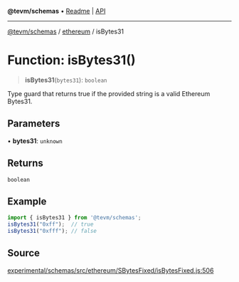 **@tevm/schemas** • [Readme](../../README.md) \| [API](../../modules.md)

***

[@tevm/schemas](../../README.md) / [ethereum](../README.md) / isBytes31

# Function: isBytes31()

> **isBytes31**(`bytes31`): `boolean`

Type guard that returns true if the provided string is a valid Ethereum Bytes31.

## Parameters

• **bytes31**: `unknown`

## Returns

`boolean`

## Example

```ts
import { isBytes31 } from '@tevm/schemas';
isBytes31("0xff");  // true
isBytes31("0xfff"); // false
````

## Source

[experimental/schemas/src/ethereum/SBytesFixed/isBytesFixed.js:506](https://github.com/evmts/tevm-monorepo/blob/main/experimental/schemas/src/ethereum/SBytesFixed/isBytesFixed.js#L506)
